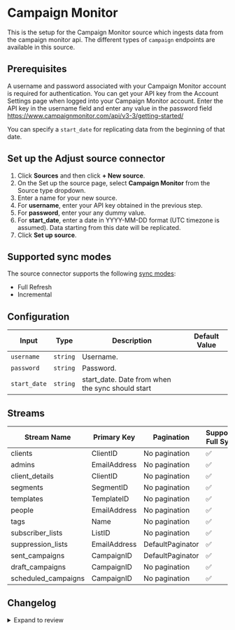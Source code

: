 # Campaign Monitor

This is the setup for the Campaign Monitor source which ingests data from the campaign monitor api.
The different types of `campaign` endpoints are available in this source.

## Prerequisites

A username and password associated with your Campaign Monitor account is required for authentication.
You can get your API key from the Account Settings page when logged into your Campaign Monitor account. 
Enter the API key in the username field and enter any value in the password field https://www.campaignmonitor.com/api/v3-3/getting-started/ 

You can specify a `start_date` for replicating data from the beginning of that date.

## Set up the Adjust source connector

1. Click **Sources** and then click **+ New source**.
2. On the Set up the source page, select **Campaign Monitor** from the Source type dropdown.
3. Enter a name for your new source.
4. For **username**, enter your API key obtained in the previous step.
5. For **password**, enter your any dummy value.
6. For **start_date**, enter a date in YYYY-MM-DD format (UTC timezone is assumed). Data starting from this date will be replicated.
8. Click **Set up source**.

## Supported sync modes

The source connector supports the following [sync modes](https://docs.airbyte.com/cloud/core-concepts#connection-sync-modes):

- Full Refresh
- Incremental

## Configuration

| Input | Type | Description | Default Value |
|-------|------|-------------|---------------|
| `username` | `string` | Username.  |  |
| `password` | `string` | Password.  |  |
| `start_date` | `string` | start_date. Date from when the sync should start |  |

## Streams
| Stream Name | Primary Key | Pagination | Supports Full Sync | Supports Incremental |
|-------------|-------------|------------|---------------------|----------------------|
| clients | ClientID | No pagination | ✅ |  ❌  |
| admins | EmailAddress | No pagination | ✅ |  ❌  |
| client_details | ClientID | No pagination | ✅ |  ❌  |
| segments | SegmentID | No pagination | ✅ |  ❌  |
| templates | TemplateID | No pagination | ✅ |  ❌  |
| people | EmailAddress | No pagination | ✅ |  ❌  |
| tags | Name | No pagination | ✅ |  ❌  |
| subscriber_lists | ListID | No pagination | ✅ |  ❌  |
| suppression_lists | EmailAddress | DefaultPaginator | ✅ |  ❌  |
| sent_campaigns | CampaignID | DefaultPaginator | ✅ |  ✅  |
| draft_campaigns | CampaignID | No pagination | ✅ |  ❌  |
| scheduled_campaigns | CampaignID  | No pagination | ✅ |  ❌  |

## Changelog

<details>
  <summary>Expand to review</summary>

| Version          | Date              | Pull Request | Subject        |
|------------------|-------------------|--------------|----------------|
| 0.0.27 | 2025-07-21 | [63371](https://github.com/airbytehq/airbyte/pull/63371) | Update connector icon |
| 0.0.26 | 2025-07-12 | [63074](https://github.com/airbytehq/airbyte/pull/63074) | Update dependencies |
| 0.0.25 | 2025-07-05 | [62536](https://github.com/airbytehq/airbyte/pull/62536) | Update dependencies |
| 0.0.24 | 2025-06-28 | [60603](https://github.com/airbytehq/airbyte/pull/60603) | Update dependencies |
| 0.0.23 | 2025-05-10 | [59354](https://github.com/airbytehq/airbyte/pull/59354) | Update dependencies |
| 0.0.22 | 2025-04-26 | [58698](https://github.com/airbytehq/airbyte/pull/58698) | Update dependencies |
| 0.0.21 | 2025-04-19 | [58291](https://github.com/airbytehq/airbyte/pull/58291) | Update dependencies |
| 0.0.20 | 2025-04-12 | [57635](https://github.com/airbytehq/airbyte/pull/57635) | Update dependencies |
| 0.0.19 | 2025-04-05 | [57152](https://github.com/airbytehq/airbyte/pull/57152) | Update dependencies |
| 0.0.18 | 2025-03-29 | [56625](https://github.com/airbytehq/airbyte/pull/56625) | Update dependencies |
| 0.0.17 | 2025-03-22 | [56108](https://github.com/airbytehq/airbyte/pull/56108) | Update dependencies |
| 0.0.16 | 2025-03-08 | [55355](https://github.com/airbytehq/airbyte/pull/55355) | Update dependencies |
| 0.0.15 | 2025-03-01 | [54882](https://github.com/airbytehq/airbyte/pull/54882) | Update dependencies |
| 0.0.14 | 2025-02-22 | [54259](https://github.com/airbytehq/airbyte/pull/54259) | Update dependencies |
| 0.0.13 | 2025-02-15 | [53878](https://github.com/airbytehq/airbyte/pull/53878) | Update dependencies |
| 0.0.12 | 2025-02-08 | [53414](https://github.com/airbytehq/airbyte/pull/53414) | Update dependencies |
| 0.0.11 | 2025-02-01 | [52948](https://github.com/airbytehq/airbyte/pull/52948) | Update dependencies |
| 0.0.10 | 2025-01-25 | [52164](https://github.com/airbytehq/airbyte/pull/52164) | Update dependencies |
| 0.0.9 | 2025-01-18 | [51737](https://github.com/airbytehq/airbyte/pull/51737) | Update dependencies |
| 0.0.8 | 2025-01-11 | [51264](https://github.com/airbytehq/airbyte/pull/51264) | Update dependencies |
| 0.0.7 | 2024-12-28 | [50476](https://github.com/airbytehq/airbyte/pull/50476) | Update dependencies |
| 0.0.6 | 2024-12-21 | [50185](https://github.com/airbytehq/airbyte/pull/50185) | Update dependencies |
| 0.0.5 | 2024-12-14 | [49581](https://github.com/airbytehq/airbyte/pull/49581) | Update dependencies |
| 0.0.4 | 2024-12-12 | [49002](https://github.com/airbytehq/airbyte/pull/49002) | Update dependencies |
| 0.0.3 | 2024-11-04 | [48232](https://github.com/airbytehq/airbyte/pull/48232) | Update dependencies |
| 0.0.2 | 2024-10-28 | [47643](https://github.com/airbytehq/airbyte/pull/47643) | Update dependencies |
| 0.0.1 | 2024-10-05 | | Initial release by [@aazam-gh](https://github.com/aazam-gh) via Connector Builder |

</details>
